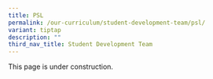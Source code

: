 ```yaml
---
title: PSL
permalink: /our-curriculum/student-development-team/psl/
variant: tiptap
description: ""
third_nav_title: Student Development Team
---
```

<p>This page is under construction.</p>